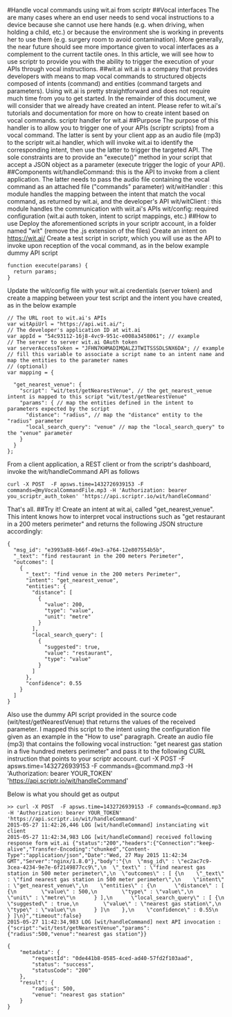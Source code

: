 #Handle vocal commands using wit.ai from scriptr
##Vocal interfaces
The are many cases where an end user needs to send vocal instructions to a device because she cannot use here hands (e.g. when driving, when holding a child, etc.) or because the environment she is working in prevents her to use them (e.g. surgery room to avoid contamination). More generally, the near future should see more importance given to vocal interfaces as a complement to the current tactile ones.
In this article, we will see how to use scriptr to provide you with the ability to trigger the execution of your APIs through vocal instructions.
##wit.ai
wit.ai is a company that provides developers with means to map vocal commands to structured objects composed of intents (command) and entities (command targets and parameters). Using wit.ai is pretty straightforward and does not require much time from you to get started. In the remainder of this document, we will consider that we already have created an intent. Please refer to wit.ai's tutorials and documentation for more on how to create intent based on vocal commands.
scriptr handler for wit.ai
##Purpose
The purpose of this handler is to allow you to trigger one of your APIs (scriptr scripts) from a vocal command. The latter is sent by your client app as an audio file (mp3) to the scriptr wit.ai handler, which will invoke wit.ai to identify the corresponding intent, then use the latter to trigger the targeted API. The sole constraints are to provide an "execute()" method in your script that accept a JSON object as a parameter (execute trigger the logic of your API). 
##Components
wit/handleCommand: this is the API to invoke from a client application. The latter needs to pass the audio file containing the vocal command as an attached file ("commands" parameter)
wit/witHandler : this module handles the mapping between the intent that match the vocal command, as returned by wit.ai, and the developer's API
wit/witClient : this module handles the communication with wiit.ai's APIs
wit/config: required configuration (wit.ai auth token, intent to script mappings, etc.)
##How to use
Deploy the aforementioned scripts in your scriptr account, in a folder named "wit" (remove the .js extension of the files)
Create an intent on https://wit.ai/
Create a test script in scriptr, which you will use as the API to invoke upon reception of the vocal command, as in the below example
dummy API script
```
function execute(params) {
  return params;
} 
```
Update the wit/config file with your wit.ai credentials (server token) and create a mapping between your test script and the intent you have created, as in the below example
```
// The URL root to wit.ai's APIs
var witApiUrl = "https://api.wit.ai/";
// The developer's application ID at wit.ai
var appId = "54c93112-16j8-4vc9-951c-e008a3458061"; // example
// The server to server wit.ai OAuth token
var serverAccessToken = "JFHN7KHMADIMQALZJTWITSSSDLSNX6DA"; // example 
// fill this variable to associate a script name to an intent name and map the entities to the parameter names
// (optional)
var mapping = {
   
  "get_nearest_venue": {
    "script": "wit/test/getNearestVenue", // the get_nearest_venue intent is mapped to this script "wit/test/getNearestVenue"
    "params": { // map the entities defined in the intent to parameters expected by the script
      "distance": "radius", // map the "distance" entity to the "radius" parameter
      "local_search_query": "venue" // map the "local_search_query" to the "venue" parameter
    }
  }
};
```
From a client application, a REST client or from the scriptr's dashboard, invoke the wit/handleCommand API as follows
```
curl -X POST  -F apsws.time=1432726939153 -F commands=@myVocalCommandFile.mp3 -H 'Authorization: bearer you_scriptr_auth_token' 'https://api.scriptr.io/wit/handleCommand'
```
That's all.
##Try it!
Create an intent at wit.ai, called "get_nearest_venue". This intent knows how to interpret vocal instructions such as "get restaurant in a 200 meters perimeter" and returns the following JSON structure accordingly:
```
{
  "msg_id": "e3993a88-b66f-49e3-a764-12e807554b5b",
  "_text": "find restaurant in the 200 meters Perimeter",
  "outcomes": [
    {
      "_text": "find venue in the 200 meters Perimeter",
      "intent": "get_nearest_venue",
      "entities": {
        "distance": [
          {
            "value": 200,
            "type": "value",
            "unit": "metre"
          }
        ],
        "local_search_query": [
          {
            "suggested": true,
            "value": "restaurant",
            "type": "value"
          }
        ]
      },
      "confidence": 0.55
    }
  ]
}
```
Also use the dummy API script provided in the source code (wit/test/getNearestVenue) that returns the values of the received parameter. I mapped this script to the intent using the configuration file given as an example in the "How to use" paragraph.
Create an audio file (mp3) that contains the following vocal instruction: "get nearest gas station in a five hundred meters perimeter" and pass it to the following CURL instruction that points to your scriptr account.
curl -X POST  -F apsws.time=1432726939153 -F commands=@command.mp3 -H 'Authorization: bearer YOUR_TOKEN' 'https://api.scriptr.io/wit/handleCommand'

Below is what you should get as output
```
>> curl -X POST  -F apsws.time=1432726939153 -F commands=@command.mp3 -H 'Authorization: bearer YOUR_TOKEN' 'https://api.scriptr.io/wit/handleCommand'
2015-05-27 11:42:26,446 LOG [wit/handleCommand] instanciating wit client
2015-05-27 11:42:34,983 LOG [wit/handleCommand] received following response form wit.ai {"status":"200","headers":{"Connection":"keep-alive","Transfer-Encoding":"chunked","Content-Type":"application/json","Date":"Wed, 27 May 2015 11:42:34 GMT","Server":"nginx/1.8.0"},"body":"{\n  \"msg_id\" : \"ec2ac7c9-3cea-4234-9e7e-6f2149877cc9\",\n  \"_text\" : \"find nearest gas station in 500 meter perimeter\",\n  \"outcomes\" : [ {\n    \"_text\" : \"find nearest gas station in 500 meter perimeter\",\n    \"intent\" : \"get_nearest_venue\",\n    \"entities\" : {\n      \"distance\" : [ {\n        \"value\" : 500,\n        \"type\" : \"value\",\n        \"unit\" : \"metre\"\n      } ],\n      \"local_search_query\" : [ {\n        \"suggested\" : true,\n        \"value\" : \"nearest gas station\",\n        \"type\" : \"value\"\n      } ]\n    },\n    \"confidence\" : 0.55\n  } ]\n}","timeout":false}
2015-05-27 11:42:34,983 LOG [wit/handleCommand] next API invocation : {"script":"wit/test/getNearestVenue","params":{"radius":500,"venue":"nearest gas station"}}
 
{
    "metadata": {
        "requestId": "0de441b8-0585-4ced-ad40-57fd2f103aad",
        "status": "success",
        "statusCode": "200"
    },
    "result": {
        "radius": 500,
        "venue": "nearest gas station"
    }
}
```